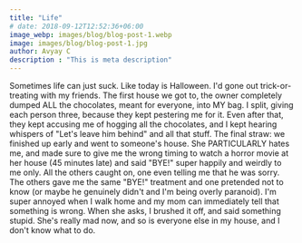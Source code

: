 ```yaml
---
title: "Life"
# date: 2018-09-12T12:52:36+06:00
image_webp: images/blog/blog-post-1.webp
image: images/blog/blog-post-1.jpg
author: Avyay C
description : "This is meta description"
---
```

Sometimes life can just suck. Like today is Halloween. I'd gone out trick-or-treating with my friends. The first house we got to, the owner completely dumped ALL the chocolates, meant for everyone, into MY bag. I split, giving each person three, because they kept pestering me for it. Even after that, they kept accusing me of hogging all the chocolates, and I kept hearing whispers of "Let's leave him behind" and all that stuff. The final straw: we finished up early and went to someone's house. She PARTICULARLY hates me, and made sure to give me the wrong timing to watch a horror movie at her house (45 minutes late) and said "BYE!" super happily and weirdly to me only. All the others caught on, one even telling me that he was sorry. The others gave me the same "BYE!" treatment and one pretended not to know (or maybe he genuinely didn't and I'm being overly paranoid). I'm super annoyed when I walk home and my mom can immediately tell that something is wrong. When she asks, I brushed it off, and said something stupid. She's really mad now, and so is everyone else in my house, and I don't know what to do.